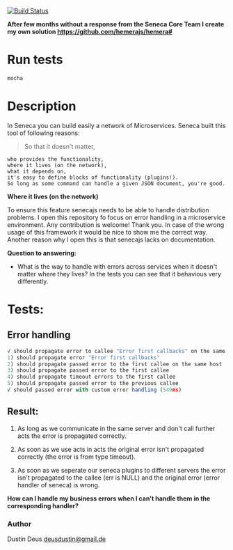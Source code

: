 [![Build Status](https://travis-ci.org/StarpTech/seneca-tests.svg?branch=master)](https://travis-ci.org/StarpTech/seneca-tests)

**After few months without a response from the Seneca Core Team I create my own solution https://github.com/hemerajs/hemera#**

# Run tests

```js
mocha
````

# Description
In Seneca you can build easily a network of Microservices. Seneca built this tool of following reasons:

> So that it doesn't matter,

    who provides the functionality,
    where it lives (on the network),
    what it depends on,
    it's easy to define blocks of functionality (plugins!).
    So long as some command can handle a given JSON document, you're good.

**Where it lives (on the network)**

To ensure this feature senecajs needs to be able to handle distribution problems. I open this repository fo focus on error handling in a microservice environment.
Any contribution is welcome! Thank you. In case of the wrong usage of this framework it would be nice to show me the correct way. Another reason why I open this is that senecajs lacks on documentation.

**Question to answering:**

- What is the way to handle with errors across services when it doesn't matter where they lives? In the tests you can see that it behavious very differently.

# Tests:

## Error handling
```js
√ should propagate error to callee "Error first callbacks" on the same host (315ms)
1) should propagate error "Error first callbacks"
2) should propagate passed error to the first callee on the same host
3) should propagate passed error to the first callee
4) should propagate timeout errors to the first callee
5) should propagate passed error to the previous callee
√ should passed error with custom error handling (549ms)
```

## Result:
1) As long as we communicate in the same server and don't call further acts the error is propagated correctly.

2) As soon as we use acts in acts the original error isn't propagated correctly (the error is from type timeout).

3) As soon as we seperate our seneca plugins to different servers the error isn't propagated to the callee (err is NULL) and the
original error (error handler of seneca) is wrong.


__How can I handle my business errors when I can't handle them in the corresponding handler?__



### Author
Dustin Deus <deusdustin@gmail.de>
